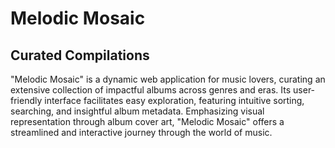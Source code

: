 # Melodic Mosaic
## Curated Compilations
"Melodic Mosaic" is a dynamic web application for music lovers, curating an extensive collection of impactful albums across genres and eras. Its user-friendly interface facilitates easy exploration, featuring intuitive sorting, searching, and insightful album metadata. Emphasizing visual representation through album cover art, "Melodic Mosaic" offers a streamlined and interactive journey through the world of music.
